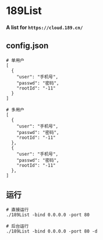 # 189List
#### A list for `https://cloud.189.cn/`

## config.json
```
# 单用户
[
  {
    "user": "手机号",
    "passwd": "密码",
    "rootId": "-11"
  }
]

# 多用户
[
  {
    "user": "手机号",
    "passwd": "密码",
    "rootId": "-11"
  },
  {
    "user": "手机号",
    "passwd": "密码",
    "rootId": "-11"
  },
]

```

## 运行
```
# 直接运行
./189List -bind 0.0.0.0 -port 80

# 后台运行
./189List -bind 0.0.0.0 -port 80 -d

```
